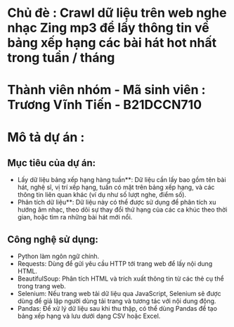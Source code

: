 # Chủ đè : Crawl dữ liệu trên web nghe nhạc Zing mp3 để lấy thông tin về bảng xếp hạng các bài hát hot nhất trong tuần / tháng
# Thành viên nhóm - Mã sinh viên : Trương Vĩnh Tiến - B21DCCN710
# Mô tả dự án : 
## Mục tiêu của dự án:
   - Lấy dữ liệu bảng xếp hạng hàng tuần**: Dữ liệu cần lấy bao gồm tên bài hát, nghệ sĩ, vị trí xếp hạng, tuần có mặt trên bảng xếp hạng, và các thông tin liên quan khác (ví dụ như số lượt nghe, điểm số).
   - Phân tích dữ liệu**: Dữ liệu này có thể được sử dụng để phân tích xu hướng âm nhạc, theo dõi sự thay đổi thứ hạng của các ca khúc theo thời gian, hoặc tìm ra những bài hát mới nổi.
## Công nghệ sử dụng:
   - Python làm ngôn ngữ chính.
   - Requests: Dùng để gửi yêu cầu HTTP tới trang web để lấy nội dung HTML.
   - BeautifulSoup: Phân tích HTML và trích xuất thông tin từ các thẻ cụ thể trong trang web.
   - Selenium: Nếu trang web tải dữ liệu qua JavaScript, Selenium sẽ được dùng để giả lập người dùng tải trang và tương tác với nội dung động.
   - Pandas: Để xử lý dữ liệu sau khi thu thập, có thể dùng Pandas để tạo bảng xếp hạng và lưu dưới dạng CSV hoặc Excel.
